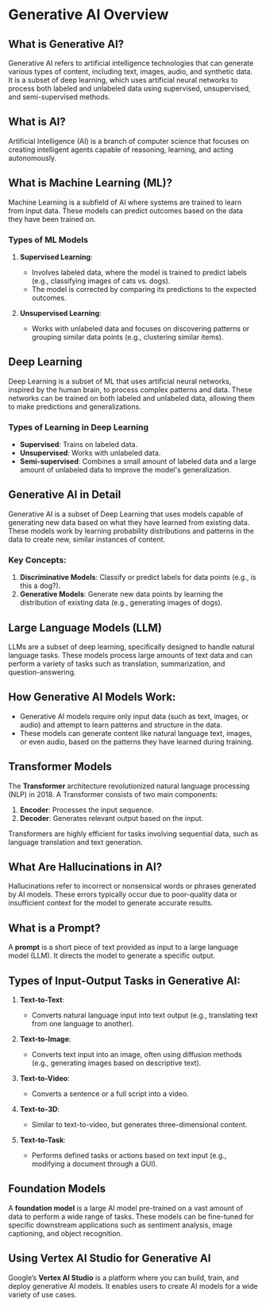 # Generative AI Overview

## What is Generative AI?
Generative AI refers to artificial intelligence technologies that can generate various types of content, including text, images, audio, and synthetic data. It is a subset of deep learning, which uses artificial neural networks to process both labeled and unlabeled data using supervised, unsupervised, and semi-supervised methods.

## What is AI?
Artificial Intelligence (AI) is a branch of computer science that focuses on creating intelligent agents capable of reasoning, learning, and acting autonomously.

## What is Machine Learning (ML)?
Machine Learning is a subfield of AI where systems are trained to learn from input data. These models can predict outcomes based on the data they have been trained on.

### Types of ML Models
1. **Supervised Learning**: 
   - Involves labeled data, where the model is trained to predict labels (e.g., classifying images of cats vs. dogs).
   - The model is corrected by comparing its predictions to the expected outcomes.

2. **Unsupervised Learning**: 
   - Works with unlabeled data and focuses on discovering patterns or grouping similar data points (e.g., clustering similar items).

## Deep Learning
Deep Learning is a subset of ML that uses artificial neural networks, inspired by the human brain, to process complex patterns and data. These networks can be trained on both labeled and unlabeled data, allowing them to make predictions and generalizations.

### Types of Learning in Deep Learning
- **Supervised**: Trains on labeled data.
- **Unsupervised**: Works with unlabeled data.
- **Semi-supervised**: Combines a small amount of labeled data and a large amount of unlabeled data to improve the model's generalization.

## Generative AI in Detail
Generative AI is a subset of Deep Learning that uses models capable of generating new data based on what they have learned from existing data. These models work by learning probability distributions and patterns in the data to create new, similar instances of content.

### Key Concepts:
1. **Discriminative Models**: Classify or predict labels for data points (e.g., is this a dog?).
2. **Generative Models**: Generate new data points by learning the distribution of existing data (e.g., generating images of dogs).

## Large Language Models (LLM)
LLMs are a subset of deep learning, specifically designed to handle natural language tasks. These models process large amounts of text data and can perform a variety of tasks such as translation, summarization, and question-answering.

## How Generative AI Models Work:
- Generative AI models require only input data (such as text, images, or audio) and attempt to learn patterns and structure in the data.
- These models can generate content like natural language text, images, or even audio, based on the patterns they have learned during training.

## Transformer Models
The **Transformer** architecture revolutionized natural language processing (NLP) in 2018. A Transformer consists of two main components:
1. **Encoder**: Processes the input sequence.
2. **Decoder**: Generates relevant output based on the input.

Transformers are highly efficient for tasks involving sequential data, such as language translation and text generation.

## What Are Hallucinations in AI?
Hallucinations refer to incorrect or nonsensical words or phrases generated by AI models. These errors typically occur due to poor-quality data or insufficient context for the model to generate accurate results.

## What is a Prompt?
A **prompt** is a short piece of text provided as input to a large language model (LLM). It directs the model to generate a specific output.

## Types of Input-Output Tasks in Generative AI:

1. **Text-to-Text**:
   - Converts natural language input into text output (e.g., translating text from one language to another).

2. **Text-to-Image**:
   - Converts text input into an image, often using diffusion methods (e.g., generating images based on descriptive text).

3. **Text-to-Video**:
   - Converts a sentence or a full script into a video.

4. **Text-to-3D**:
   - Similar to text-to-video, but generates three-dimensional content.

5. **Text-to-Task**:
   - Performs defined tasks or actions based on text input (e.g., modifying a document through a GUI).

## Foundation Models
A **foundation model** is a large AI model pre-trained on a vast amount of data to perform a wide range of tasks. These models can be fine-tuned for specific downstream applications such as sentiment analysis, image captioning, and object recognition.

## Using Vertex AI Studio for Generative AI
Google’s **Vertex AI Studio** is a platform where you can build, train, and deploy generative AI models. It enables users to create AI models for a wide variety of use cases.


